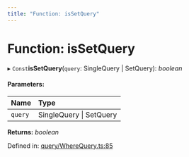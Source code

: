 ```yaml
---
title: "Function: isSetQuery"
---
```


# Function: isSetQuery

▸ `Const`**isSetQuery**(`query`: SingleQuery \| SetQuery): *boolean*

#### Parameters:

Name | Type |
:------ | :------ |
`query` | SingleQuery \| SetQuery |

**Returns:** *boolean*

Defined in: [query/WhereQuery.ts:85](https://github.com/44x1carbon/gigantes/blob/2721068/src/query/WhereQuery.ts#L85)
